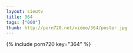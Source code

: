 ```yaml
--- 
layout: sieutv
title: 364
tags: ["000"]
thumb: http://porn720.net/video/364/poster.jpg
---
```

{% include porn720 key="364" %} 
